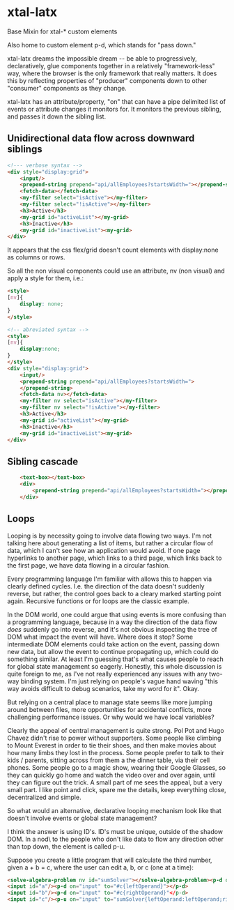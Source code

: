 # xtal-latx
Base Mixin for xtal-* custom elements

Also home to custom element p-d, which stands for "pass down."

xtal-latx dreams the impossible dream -- be able to progressively, declaratively, glue components together in a relatively "framework-less" way, where the browser is the only framework that really matters.  It does this by reflecting properties of "producer" components down to other "consumer" components as they change.

xtal-latx has an attribute/property, "on" that can have a pipe delimited list of events or attribute changes it monitors for.  It monitors the previous sibling, and passes it down the sibling list.

## Unidirectional data flow across downward siblings

```html
<!--- verbose syntax -->
<div style="display:grid">
    <input/>                                                                    <p-d on="input"         to="prepend-string{input:value}" max-matches="1"></p-d>
    <prepend-string prepend="api/allEmployees?startsWidth="></prepend-string>   <p-d on="value-changed" to="fetch-data{url:value}" max-matches="1"></p-d>
    <fetch-data></fetch-data>                                                   <p-d on="value-changed" to="my-filter{input:value}"max-matches="2"></p-d>
    <my-filter select="isActive"></my-filter>                                   <p-d on="value-changed" to="#activeList{items:value}" max-matches="1"></p-d>
    <my-filter select="!isActive"></my-filter>                                  <p-d on="value-changed" to="#inactiveList{items:value}" max-matches="1"> </p-d>
    <h3>Active</h3>
    <my-grid id="activeList"></my-grid>
    <h3>Inactive</h3>
    <my-grid id="inactiveList"><my-grid>
</div>
```


It appears that the css flex/grid doesn't count elements with display:none as columns or rows.

So all the non visual components could use an attribute, nv (non visual) and apply a style for them, i.e.: 

```html
<style>
[nv]{
    display: none;
}
</style>
```

```html
<!-- abreviated syntax -->
<style>
[nv]{
    display:none;
}
</style>
<div style="display:grid">
    <input/>                                                                    <p-d on="input"></p-d>
    <prepend-string prepend="api/allEmployees?startsWidth=">
    </prepend-string>                                                           <p-d to="{url}"></p-d>
    <fetch-data nv></fetch-data>                                                <p-d to="my-filter" m="2"></p-d>
    <my-filter nv select="isActive"></my-filter>                                <p-d to="#activeList{items}" m="1"></p-d>
    <my-filter nv select="!isActive"></my-filter>                               <p-d on="value-changed" to="#inactiveList{items}" m="1"></p-d>
    <h3>Active</h3>
    <my-grid id="activeList"></my-grid>
    <h3>Inactive</h3>
    <my-grid id="inactiveList"><my-grid>
</div>
```


## Sibling cascade

```html
    <text-box></text-box>                                                               <p-d on="input" to="div" for-all="prepend-string{input}"></p-d>
    <div>
        <prepend-string prepend="api/allEmployees?startsWidth="></prepend-string>
    </div>
```

## Loops

Looping is by necessity going to involve data flowing two ways. I'm not talking here about generating a list of items, but rather a circular flow of data, which I can't see how an application would avoid.  If one page hyperlinks to another page, which links to a third page, which links back to the first page, we have data flowing in a circular fashion.  

Every programming language I'm familiar with allows this to happen via clearly defined cycles.  I.e. the direction of the data doesn't suddenly reverse, but rather, the control goes back to a cleary marked starting point again. Recursive functions or for loops are the classic example. 

In the DOM world, one could argue that using events is more confusing than a programming language, because in a way the direction of the data flow *does* suddenly go into reverse, and it's not obvious inspecting the tree of DOM what impact the event will have. Where does it stop?  Some intermediate DOM elements could take action on the event, passing down new data, but allow the event to continue propagating up, which could do something similar.   At least I'm guessing that's what causes people to reach for global state management so eagerly.  Honestly, this whole discussion is quite foreign to me, as I've not really experienced any issues with any two-way binding system.  I'm just relying on people's vague hand waving "this way avoids difficult to debug scenarios, take my word for it".  Okay.

But relying on a central place to manage state seems like more jumping around between files, more opportunities for accidental conflicts, more challenging performance issues.   Or why would we have local variables? 

 Clearly the appeal of central management is quite strong. Pol Pot and Hugo Chavez didn't rise to power without supporters. Some people like climbing to Mount Everest in order to tie their shoes, and then make movies about how many limbs they lost in the process.  Some people prefer to talk to their kids / parents, sitting across from them a the dinner table, via their cell phones.  Some people go to a magic show, wearing their Google Glasses, so they can quickly go home and watch the video over and over again, until they can figure out the trick.  A small part of me sees the appeal, but a very small part.  I like point and click, spare me the details, keep everything close, decentralized and simple.

So what would an alternative, declarative looping mechanism look like that doesn't involve events or global state management?

I think the answer is using ID's.  ID's must be unique, outside of the shadow DOM.  In a nod\ to the people who don't like data to flow any direction other than top down, the element is called p-u.

Suppose you create a little program that will calculate the third number, given a + b = c, where the user can edit a, b, or c (one at a time):

```html
<solve-algebra-problem nv id="sumSolver"></solve-algebra-problem><p-d on="first-operand-update" to="#a{value}"/><p-d on="rh_update" to "#b{value}"/>
<input id="a"/><p-d on="input" to="#c{leftOperand}"></p-d>
<input id="b"/><p-d on="input" to="#c{rightOperand}"</p-d>
<input id="c"/><p-u on="input" to="sumSolver{leftOperand:leftOperand;rightOperand:rightOperand;sum:value}"
```

